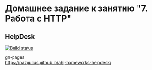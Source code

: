 # Домашнее задание к занятию "7. Работа с HTTP"
## HelpDesk

[![Build status](https://ci.appveyor.com/api/projects/status/8mbhx2f3o5u700tp?svg=true)](https://ci.appveyor.com/project/Nazgulius/ahj-homeworks-helpdesk)

gh-pages  
https://nazgulius.github.io/ahj-homeworks-helpdesk/
